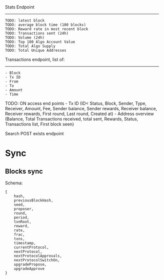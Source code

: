 Stats Endpoint
______________
	TODO: latest block
	TODO: average block time (100 blocks)
	TODO: Reward rate in most recent block
	TODO: Transactions sent (24h)
	TODO: Volume (24h)
	TODO: Top 100 Algo Account Value
	TODO: Total Algo Supply
	TODO: Total Unique Addresses

Transactions endpoint, list of:
_______________________________
	- Block
	- Tx ID
	- From
	- To
	- Amount
	- Time

TODO: ON access end points
	- Tx ID (ID< Status, Block, Sender, Type, Receiver, Amount, Fee, Sender balance, Sender rewards, Receiver balance, Receiver rewards, First round, Last round, Created at)
	- Address overview (Balance, Total Transactions received, total sent, Rewards, Status, Transactions list, First block seen)

Search POST exists endpoint

# Sync
## Blocks sync
Schema:
```
{
	hash,
	previousBlockHash,
	seed,
	proposer,
	round,
	period,
	txnRoot,
	reward,
	rate,
	frac,
	txns,
	timestamp,
	currentProtocol,
	nextProtocol,
	nextProtocolApprovals,
	nextProtocolSwitchOn,
	upgradePropose,
	upgradeApprove
}
```
